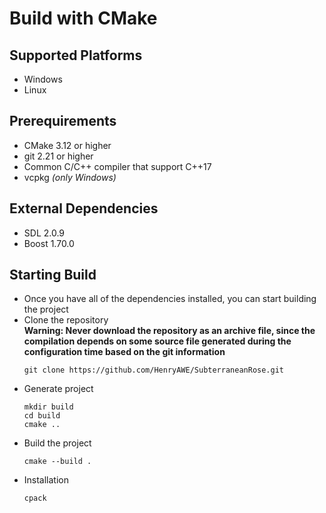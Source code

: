 # Build with CMake
## Supported Platforms
- Windows
- Linux
## Prerequirements
- CMake 3.12 or higher
- git 2.21 or higher
- Common C/C++ compiler that support C++17
- vcpkg *(only Windows)*

## External Dependencies
- SDL 2.0.9
- Boost 1.70.0

## Starting Build
- Once you have all of the dependencies installed, you can start building the project
- Clone the repository  
  **Warning: Never download the repository as an archive file, since the compilation depends on some source file generated during the configuration time based on the git information**
  ```
  git clone https://github.com/HenryAWE/SubterraneanRose.git
  ```
- Generate project
  ```
  mkdir build
  cd build
  cmake ..
  ```
- Build the project
  ```
  cmake --build .
  ```
- Installation
  ```
  cpack
  ```
